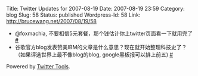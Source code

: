 Title: Twitter Updates for 2007-08-19
Date: 2007-08-19 23:59
Category: blog
Slug: 58
Status: published
Wordpress-Id: 58
Link: http://brucewang.net/2007/08/19/58

-   @foxmachia, 不要相信5元套餐，那个钱估计你上twitter页面看一下就用完了
    [\#](http://twitter.com/number5/statuses/213561162)
-   谷歌官方blog发表赞美IBM的文章是什么意思？现在就开始整理科技史了？（如果评选世界上最不像blog的blog,
    google黑板报可以排上前五)
    [\#](http://twitter.com/number5/statuses/213931762)

Powered by [Twitter Tools](http://alexking.org/projects/wordpress).
